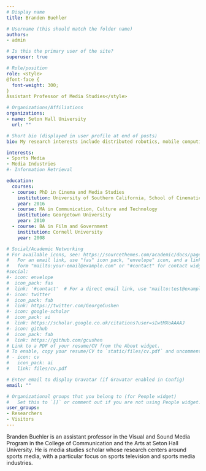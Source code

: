 ```yaml
---
# Display name
title: Branden Buehler

# Username (this should match the folder name)
authors:
- admin

# Is this the primary user of the site?
superuser: true

# Role/position
role: <style>
@font-face {       
  font-weight: 300;    
}
Assistant Professor of Media Studies</style>

# Organizations/Affiliations
organizations:
- name: Seton Hall University
  url: ""

# Short bio (displayed in user profile at end of posts)
bio: My research interests include distributed robotics, mobile computing and programmable matter.

interests:
- Sports Media
- Media Industries
#- Information Retrieval

education:
  courses:
  - course: PhD in Cinema and Media Studies
    institution: University of Southern California, School of Cinematic Arts
    year: 2016
  - course: MA in Communication, Culture and Technology
    institution: Georgetown University
    year: 2010
  - course: BA in Film and Government
    institution: Cornell University
    year: 2008

# Social/Academic Networking
# For available icons, see: https://sourcethemes.com/academic/docs/page-builder/#icons
#   For an email link, use "fas" icon pack, "envelope" icon, and a link in the
#   form "mailto:your-email@example.com" or "#contact" for contact widget.
#social:
#- icon: envelope
#  icon_pack: fas
#  link: '#contact'  # For a direct email link, use "mailto:test@example.org".
#- icon: twitter
#  icon_pack: fab
#  link: https://twitter.com/GeorgeCushen
#- icon: google-scholar
#  icon_pack: ai
#  link: https://scholar.google.co.uk/citations?user=sIwtMXoAAAAJ
#- icon: github
#  icon_pack: fab
#  link: https://github.com/gcushen
# Link to a PDF of your resume/CV from the About widget.
# To enable, copy your resume/CV to `static/files/cv.pdf` and uncomment the lines below.
# - icon: cv
#   icon_pack: ai
#   link: files/cv.pdf

# Enter email to display Gravatar (if Gravatar enabled in Config)
email: ""

# Organizational groups that you belong to (for People widget)
#   Set this to `[]` or comment out if you are not using People widget.
user_groups:
- Researchers
- Visitors
---
```


Branden Buehler is an assistant professor in the Visual and Sound Media Program in the College of Communication and the Arts at Seton Hall University. He is media studies scholar whose research centers around sports media, with a particular focus on sports television and sports media industries.
